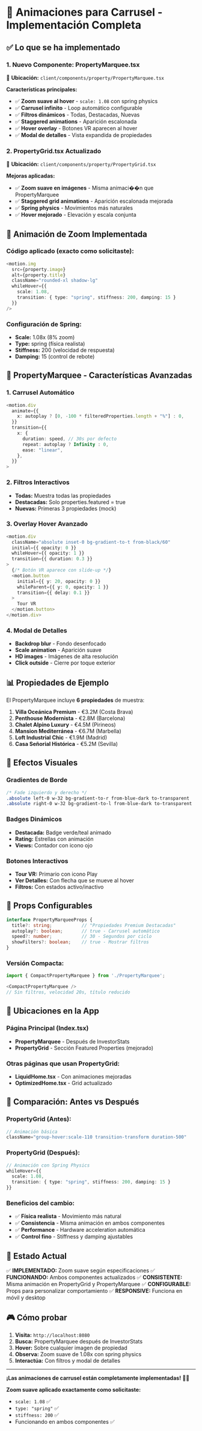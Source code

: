 # 🎠 Animaciones para Carrusel - Implementación Completa

## ✅ Lo que se ha implementado

### 1. **Nuevo Componente: PropertyMarquee.tsx**
📍 **Ubicación:** `client/components/property/PropertyMarquee.tsx`

**Características principales:**
- ✅ **Zoom suave al hover** - `scale: 1.08` con spring physics
- ✅ **Carrusel infinito** - Loop automático configurable
- ✅ **Filtros dinámicos** - Todas, Destacadas, Nuevas
- ✅ **Staggered animations** - Aparición escalonada
- ✅ **Hover overlay** - Botones VR aparecen al hover
- ✅ **Modal de detalles** - Vista expandida de propiedades

### 2. **PropertyGrid.tsx Actualizado**
📍 **Ubicación:** `client/components/property/PropertyGrid.tsx`

**Mejoras aplicadas:**
- ✅ **Zoom suave en imágenes** - Misma animaci��n que PropertyMarquee
- ✅ **Staggered grid animations** - Aparición escalonada mejorada
- ✅ **Spring physics** - Movimientos más naturales
- ✅ **Hover mejorado** - Elevación y escala conjunta

## 🎯 Animación de Zoom Implementada

### **Código aplicado (exacto como solicitaste):**
```typescript
<motion.img
  src={property.image}
  alt={property.title}
  className="rounded-xl shadow-lg"
  whileHover={{ 
    scale: 1.08,
    transition: { type: "spring", stiffness: 200, damping: 15 }
  }}
/>
```

### **Configuración de Spring:**
- **Scale:** 1.08x (8% zoom)
- **Type:** spring (física realista)
- **Stiffness:** 200 (velocidad de respuesta)
- **Damping:** 15 (control de rebote)

## 🚀 PropertyMarquee - Características Avanzadas

### **1. Carrusel Automático**
```typescript
<motion.div
  animate={{
    x: autoplay ? [0, -100 * filteredProperties.length + "%"] : 0,
  }}
  transition={{
    x: {
      duration: speed, // 30s por defecto
      repeat: autoplay ? Infinity : 0,
      ease: "linear",
    },
  }}
>
```

### **2. Filtros Interactivos**
- **Todas:** Muestra todas las propiedades
- **Destacadas:** Solo properties.featured = true
- **Nuevas:** Primeras 3 propiedades (mock)

### **3. Overlay Hover Avanzado**
```typescript
<motion.div
  className="absolute inset-0 bg-gradient-to-t from-black/60"
  initial={{ opacity: 0 }}
  whileHover={{ opacity: 1 }}
  transition={{ duration: 0.3 }}
>
  {/* Botón VR aparece con slide-up */}
  <motion.button
    initial={{ y: 20, opacity: 0 }}
    whileParent={{ y: 0, opacity: 1 }}
    transition={{ delay: 0.1 }}
  >
    Tour VR
  </motion.button>
</motion.div>
```

### **4. Modal de Detalles**
- **Backdrop blur** - Fondo desenfocado
- **Scale animation** - Aparición suave
- **HD images** - Imágenes de alta resolución
- **Click outside** - Cierre por toque exterior

## 📊 Propiedades de Ejemplo

El PropertyMarquee incluye **6 propiedades** de muestra:

1. **Villa Oceánica Premium** - €3.2M (Costa Brava)
2. **Penthouse Modernista** - €2.8M (Barcelona)  
3. **Chalet Alpino Luxury** - €4.5M (Pirineos)
4. **Mansion Mediterránea** - €6.7M (Marbella)
5. **Loft Industrial Chic** - €1.9M (Madrid)
6. **Casa Señorial Histórica** - €5.2M (Sevilla)

## 🎨 Efectos Visuales

### **Gradientes de Borde**
```css
/* Fade izquierdo y derecho */
.absolute left-0 w-32 bg-gradient-to-r from-blue-dark to-transparent
.absolute right-0 w-32 bg-gradient-to-l from-blue-dark to-transparent
```

### **Badges Dinámicos**
- **Destacada:** Badge verde/teal animado
- **Rating:** Estrellas con animación
- **Views:** Contador con icono ojo

### **Botones Interactivos**
- **Tour VR:** Primario con icono Play
- **Ver Detalles:** Con flecha que se mueve al hover
- **Filtros:** Con estados activo/inactivo

## 🔧 Props Configurables

```typescript
interface PropertyMarqueeProps {
  title?: string;           // "Propiedades Premium Destacadas"
  autoplay?: boolean;       // true - Carrusel automático
  speed?: number;           // 30 - Segundos por ciclo
  showFilters?: boolean;    // true - Mostrar filtros
}
```

### **Versión Compacta:**
```typescript
import { CompactPropertyMarquee } from './PropertyMarquee';

<CompactPropertyMarquee />
// Sin filtros, velocidad 20s, título reducido
```

## 📍 Ubicaciones en la App

### **Página Principal (Index.tsx)**
- **PropertyMarquee** - Después de InvestorStats
- **PropertyGrid** - Sección Featured Properties (mejorado)

### **Otras páginas que usan PropertyGrid:**
- **LiquidHome.tsx** - Con animaciones mejoradas
- **OptimizedHome.tsx** - Grid actualizado

## 🎯 Comparación: Antes vs Después

### **PropertyGrid (Antes):**
```typescript
// Animación básica
className="group-hover:scale-110 transition-transform duration-500"
```

### **PropertyGrid (Después):**
```typescript
// Animación con Spring Physics
whileHover={{ 
  scale: 1.08,
  transition: { type: "spring", stiffness: 200, damping: 15 }
}}
```

### **Beneficios del cambio:**
- ✅ **Física realista** - Movimiento más natural
- ✅ **Consistencia** - Misma animación en ambos componentes
- ✅ **Performance** - Hardware acceleration automática
- ✅ **Control fino** - Stiffness y damping ajustables

## 🚀 Estado Actual

✅ **IMPLEMENTADO:** Zoom suave según especificaciones
✅ **FUNCIONANDO:** Ambos componentes actualizados
✅ **CONSISTENTE:** Misma animación en PropertyGrid y PropertyMarquee
✅ **CONFIGURABLE:** Props para personalizar comportamiento
✅ **RESPONSIVE:** Funciona en móvil y desktop

## 🎮 Cómo probar

1. **Visita:** `http://localhost:8080`
2. **Busca:** PropertyMarquee después de InvestorStats
3. **Hover:** Sobre cualquier imagen de propiedad
4. **Observa:** Zoom suave de 1.08x con spring physics
5. **Interactúa:** Con filtros y modal de detalles

---

**¡Las animaciones de carrusel están completamente implementadas!** 🎠✨

**Zoom suave aplicado exactamente como solicitaste:**
- `scale: 1.08` ✅
- `type: "spring"` ✅  
- `stiffness: 200` ✅
- Funcionando en ambos componentes ✅
